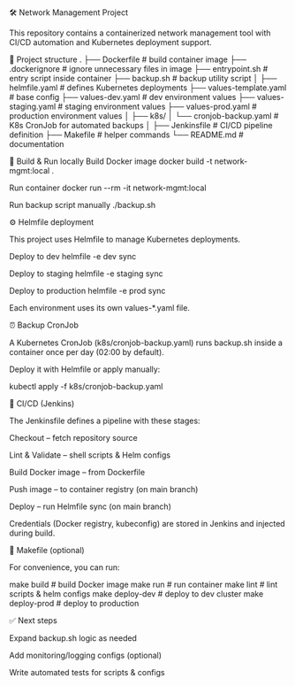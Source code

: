 🛠️ Network Management Project

This repository contains a containerized network management tool with CI/CD automation and Kubernetes deployment support.

📂 Project structure
.
├── Dockerfile              # build container image
├── .dockerignore           # ignore unnecessary files in image
├── entrypoint.sh           # entry script inside container
├── backup.sh               # backup utility script
│
├── helmfile.yaml           # defines Kubernetes deployments
├── values-template.yaml    # base config
├── values-dev.yaml         # dev environment values
├── values-staging.yaml     # staging environment values
├── values-prod.yaml        # production environment values
│
├── k8s/
│   └── cronjob-backup.yaml # K8s CronJob for automated backups
│
├── Jenkinsfile             # CI/CD pipeline definition
├── Makefile                # helper commands
└── README.md               # documentation

🚀 Build & Run locally
Build Docker image
docker build -t network-mgmt:local .

Run container
docker run --rm -it network-mgmt:local

Run backup script manually
./backup.sh

⚙️ Helmfile deployment

This project uses Helmfile
 to manage Kubernetes deployments.

Deploy to dev
helmfile -e dev sync

Deploy to staging
helmfile -e staging sync

Deploy to production
helmfile -e prod sync


Each environment uses its own values-*.yaml file.

⏰ Backup CronJob

A Kubernetes CronJob (k8s/cronjob-backup.yaml) runs backup.sh inside a container once per day (02:00 by default).

Deploy it with Helmfile or apply manually:

kubectl apply -f k8s/cronjob-backup.yaml

🔄 CI/CD (Jenkins)

The Jenkinsfile defines a pipeline with these stages:

Checkout – fetch repository source

Lint & Validate – shell scripts & Helm configs

Build Docker image – from Dockerfile

Push image – to container registry (on main branch)

Deploy – run Helmfile sync (on main branch)

Credentials (Docker registry, kubeconfig) are stored in Jenkins and injected during build.

📖 Makefile (optional)

For convenience, you can run:

make build       # build Docker image
make run         # run container
make lint        # lint scripts & helm configs
make deploy-dev  # deploy to dev cluster
make deploy-prod # deploy to production

✅ Next steps

Expand backup.sh logic as needed

Add monitoring/logging configs (optional)

Write automated tests for scripts & configs
